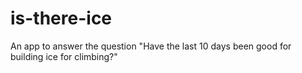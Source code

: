 # is-there-ice
An app to answer the question "Have the last 10 days been good for building ice for climbing?"
